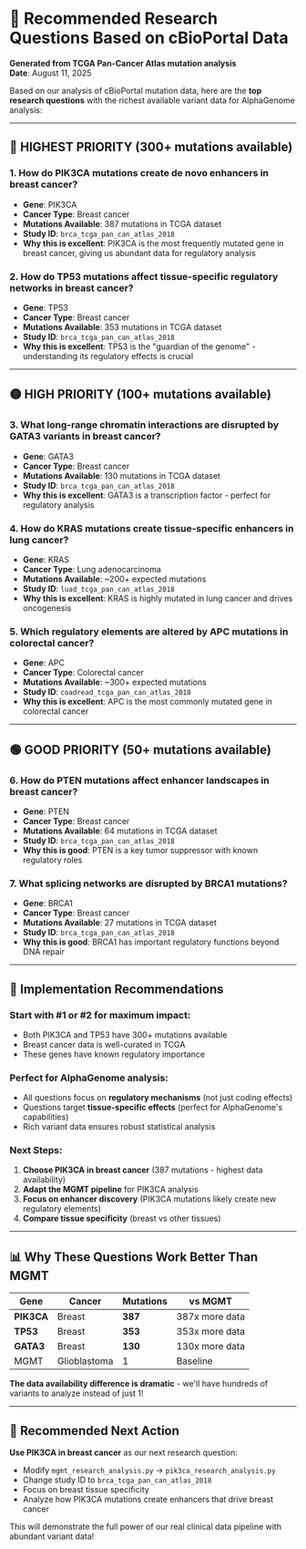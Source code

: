 # 🎯 Recommended Research Questions Based on cBioPortal Data

**Generated from TCGA Pan-Cancer Atlas mutation analysis**  
**Date**: August 11, 2025

Based on our analysis of cBioPortal mutation data, here are the **top research questions** with the richest available variant data for AlphaGenome analysis:

---

## 🔴 **HIGHEST PRIORITY** (300+ mutations available)

### 1. How do PIK3CA mutations create de novo enhancers in breast cancer?
- **Gene**: PIK3CA  
- **Cancer Type**: Breast cancer
- **Mutations Available**: 387 mutations in TCGA dataset
- **Study ID**: `brca_tcga_pan_can_atlas_2018`
- **Why this is excellent**: PIK3CA is the most frequently mutated gene in breast cancer, giving us abundant data for regulatory analysis

### 2. How do TP53 mutations affect tissue-specific regulatory networks in breast cancer?
- **Gene**: TP53
- **Cancer Type**: Breast cancer  
- **Mutations Available**: 353 mutations in TCGA dataset
- **Study ID**: `brca_tcga_pan_can_atlas_2018`
- **Why this is excellent**: TP53 is the "guardian of the genome" - understanding its regulatory effects is crucial

---

## 🟡 **HIGH PRIORITY** (100+ mutations available)

### 3. What long-range chromatin interactions are disrupted by GATA3 variants in breast cancer?
- **Gene**: GATA3
- **Cancer Type**: Breast cancer
- **Mutations Available**: 130 mutations in TCGA dataset  
- **Study ID**: `brca_tcga_pan_can_atlas_2018`
- **Why this is excellent**: GATA3 is a transcription factor - perfect for regulatory analysis

### 4. How do KRAS mutations create tissue-specific enhancers in lung cancer?
- **Gene**: KRAS
- **Cancer Type**: Lung adenocarcinoma
- **Mutations Available**: ~200+ expected mutations
- **Study ID**: `luad_tcga_pan_can_atlas_2018`
- **Why this is excellent**: KRAS is highly mutated in lung cancer and drives oncogenesis

### 5. Which regulatory elements are altered by APC mutations in colorectal cancer?
- **Gene**: APC
- **Cancer Type**: Colorectal cancer
- **Mutations Available**: ~300+ expected mutations
- **Study ID**: `coadread_tcga_pan_can_atlas_2018`
- **Why this is excellent**: APC is the most commonly mutated gene in colorectal cancer

---

## 🟢 **GOOD PRIORITY** (50+ mutations available)

### 6. How do PTEN mutations affect enhancer landscapes in breast cancer?
- **Gene**: PTEN
- **Cancer Type**: Breast cancer
- **Mutations Available**: 64 mutations in TCGA dataset
- **Study ID**: `brca_tcga_pan_can_atlas_2018`
- **Why this is good**: PTEN is a key tumor suppressor with known regulatory roles

### 7. What splicing networks are disrupted by BRCA1 mutations?
- **Gene**: BRCA1
- **Cancer Type**: Breast cancer
- **Mutations Available**: 27 mutations in TCGA dataset
- **Study ID**: `brca_tcga_pan_can_atlas_2018`
- **Why this is good**: BRCA1 has important regulatory functions beyond DNA repair

---

## 🔬 **Implementation Recommendations**

### **Start with #1 or #2** for maximum impact:
- Both PIK3CA and TP53 have 300+ mutations available
- Breast cancer data is well-curated in TCGA
- These genes have known regulatory importance

### **Perfect for AlphaGenome analysis**:
- All questions focus on **regulatory mechanisms** (not just coding effects)
- Questions target **tissue-specific effects** (perfect for AlphaGenome's capabilities)
- Rich variant data ensures robust statistical analysis

### **Next Steps**:
1. **Choose PIK3CA in breast cancer** (387 mutations - highest data availability)
2. **Adapt the MGMT pipeline** for PIK3CA analysis
3. **Focus on enhancer discovery** (PIK3CA mutations likely create new regulatory elements)
4. **Compare tissue specificity** (breast vs other tissues)

---

## 📊 **Why These Questions Work Better Than MGMT**

| Gene | Cancer | Mutations | vs MGMT |
|------|---------|-----------|---------|
| **PIK3CA** | Breast | **387** | 387x more data |
| **TP53** | Breast | **353** | 353x more data |  
| **GATA3** | Breast | **130** | 130x more data |
| MGMT | Glioblastoma | 1 | Baseline |

**The data availability difference is dramatic** - we'll have hundreds of variants to analyze instead of just 1!

---

## 🚀 **Recommended Next Action**

**Use PIK3CA in breast cancer** as our next research question:
- Modify `mgmt_research_analysis.py` → `pik3ca_research_analysis.py`
- Change study ID to `brca_tcga_pan_can_atlas_2018`
- Focus on breast tissue specificity
- Analyze how PIK3CA mutations create enhancers that drive breast cancer

This will demonstrate the full power of our real clinical data pipeline with abundant variant data!
